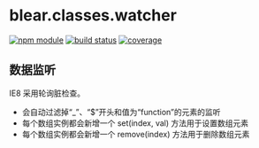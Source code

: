 # blear.classes.watcher

[![npm module][npm-img]][npm-url]
[![build status][travis-img]][travis-url]
[![coverage][coveralls-img]][coveralls-url]

[travis-img]: https://img.shields.io/travis/blearjs/blear.classes.watcher/master.svg?maxAge=2592000&style=flat-square
[travis-url]: https://travis-ci.org/blearjs/blear.classes.watcher

[npm-img]: https://img.shields.io/npm/v/blear.classes.watcher.svg?maxAge=2592000&style=flat-square
[npm-url]: https://www.npmjs.com/package/blear.classes.watcher

[coveralls-img]: https://img.shields.io/coveralls/blearjs/blear.classes.watcher/master.svg?maxAge=2592000&style=flat-square
[coveralls-url]: https://coveralls.io/github/blearjs/blear.classes.watcher?branch=master



## 数据监听
IE8 采用轮询脏检查。

- 会自动过滤掉“_”、“$”开头和值为“function”的元素的监听
- 每个数组实例都会新增一个 set(index, val) 方法用于设置数组元素
- 每个数组实例都会新增一个 remove(index) 方法用于删除数组元素


